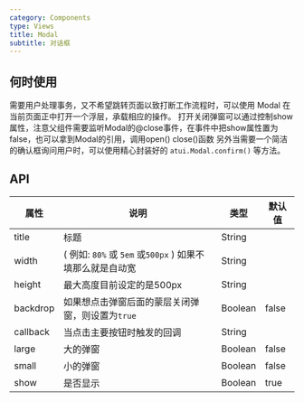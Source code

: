 ```yaml
---
category: Components
type: Views
title: Modal
subtitle: 对话框
---
```



## 何时使用
需要用户处理事务，又不希望跳转页面以致打断工作流程时，可以使用 Modal 在当前页面正中打开一个浮层，承载相应的操作。
打开关闭弹窗可以通过控制show属性，注意父组件需要监听Modal的@close事件，在事件中把show属性置为false，也可以拿到Modal的引用，调用open() close()函数
另外当需要一个简洁的确认框询问用户时，可以使用精心封装好的 `atui.Modal.confirm()` 等方法。

## API


属性 | 说明 | 类型 | 默认值
-----|-----|-----|------
title | 标题 | String |
width | ( 例如: `80%` 或 `5em` 或`500px` ) 如果不填那么就是自动宽 | String |
height | 最大高度目前设定的是500px | String |
backdrop | 如果想点击弹窗后面的蒙层关闭弹窗，则设置为`true` | Boolean | false
callback | 当点击主要按钮时触发的回调 | String |
large | 大的弹窗 | Boolean | false
small | 小的弹窗 | Boolean | false
show | 是否显示 | Boolean | true
